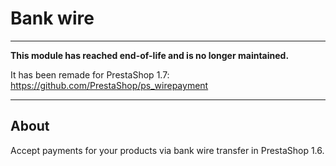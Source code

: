 # Bank wire

---

**This module has reached end-of-life and is no longer maintained.**

It has been remade for PrestaShop 1.7: https://github.com/PrestaShop/ps_wirepayment

---

## About

Accept payments for your products via bank wire transfer in PrestaShop 1.6.
